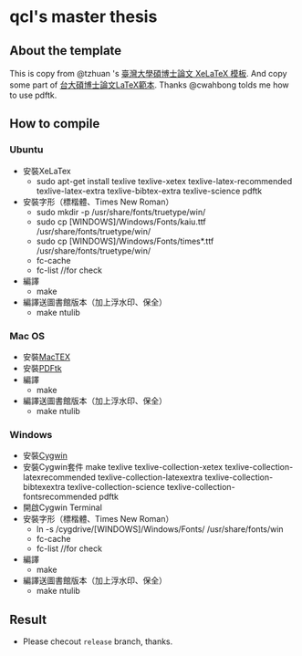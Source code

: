 qcl's master thesis
=======

## About the template

This is copy from @tzhuan 's [臺灣大學碩博士論文 XeLaTeX 模板](https://github.com/tzhuan/ntu-thesis). 
And copy some part of [台大碩博士論文LaTeX範本](https://code.google.com/p/ntu-thesis-latex-template/).
Thanks @cwahbong tolds me how to use pdftk.

## How to compile
### Ubuntu

* 安裝XeLaTex
    * sudo apt-get install texlive texlive-xetex texlive-latex-recommended texlive-latex-extra texlive-bibtex-extra texlive-science pdftk
* 安裝字形（標楷體、Times New Roman）
    * sudo mkdir -p /usr/share/fonts/truetype/win/ 
    * sudo cp [WINDOWS]/Windows/Fonts/kaiu.ttf /usr/share/fonts/truetype/win/
    * sudo cp [WINDOWS]/Windows/Fonts/times\*.ttf /usr/share/fonts/truetype/win/
    * fc-cache
    * fc-list //for check
* 編譯
    * make
* 編譯送圖書館版本（加上浮水印、保全）
    * make ntulib

### Mac OS

* 安裝[MacTEX](https://tug.org/mactex/)
* 安裝[PDFtk](http://www.pdflabs.com/tools/pdftk-server/)
* 編譯
    * make
* 編譯送圖書館版本（加上浮水印、保全）
    * make ntulib

### Windows

* 安裝[Cygwin](https://cygwin.com/)
* 安裝Cygwin套件 make texlive texlive-collection-xetex texlive-collection-latexrecommended texlive-collection-latexextra texlive-collection-bibtexextra texlive-collection-science texlive-collection-fontsrecommended pdftk
* 開啟Cygwin Terminal
* 安裝字形（標楷體、Times New Roman）
    * ln -s /cygdrive/[WINDOWS]/Windows/Fonts/ /usr/share/fonts/win
    * fc-cache
    * fc-list //for check
* 編譯
    * make
* 編譯送圖書館版本（加上浮水印、保全）
    * make ntulib

## Result

* Please checout `release` branch, thanks.
